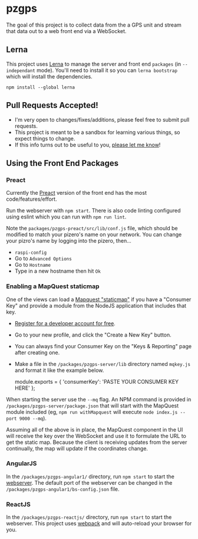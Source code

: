 # pzgps
The goal of this project is to collect data from the a GPS unit and stream that data out to a web front end via a WebSocket.

## Lerna
This project uses [Lerna](https://github.com/lerna/lerna) to manage the server and front end `packages` (in `--independant` mode). You'll need to install it so you can `lerna bootstrap` which will install the dependencies.

    npm install --global lerna


## Pull Requests Accepted!
* I'm very open to changes/fixes/additions, please feel free to submit pull requests.
* This project is meant to be a sandbox for learning various things, so expect things to change.
* If this info turns out to be useful to you, [please let me know](https://twitter.com/dankapusta)!


## Using the Front End Packages

### Preact
Currently the [Preact](https://preactjs.com/) version of the front end has the most code/features/effort.

Run the webserver with `npm start`. There is also code linting configured using eslint which you can run with `npm run lint`.

Note the `packages/pzgps-preact/src/lib/conf.js` file, which should be modified to match your pizero's name on your network. You can change your pizro's name by logging into the pizero, then...
* `raspi-config`
* Go to `Advanced Options`
* Go to `Hostname`
* Type in a new hostname then hit `Ok`

### Enabling a MapQuest staticmap
One of the views can load a [Mapquest "staticmap"](http://www.mapquestapi.com/staticmap/) if you have a "Consumer Key" and provide a module from the NodeJS application that includes that key.

* [Register for a developer account for free](https://developer.mapquest.com/).
* Go to your new profile, and click the "Create a New Key" button.
* You can always find your Consumer Key on the "Keys &amp; Reporting" page after creating one.
* Make a file in the `/packages/pzgps-server/lib` directory named `mqkey.js` and format it like the example below.

    module.exports = {
      'consumerKey': 'PASTE YOUR CONSUMER KEY HERE'
    };

When starting the server use the `--mq` flag. An NPM command is provided in `/packages/pzgps-server/package.json` that will start with the MapQuest module included (eg, `npm run withMapquest` will execute `node index.js --port 9000 --mq`).

Assuming all of the above is in place, the MapQuest component in the UI will receive the key over the WebSocket and use it to formulate the URL to get the static map. Because the client is receiving updates from the server continually, the map will update if the coordinates change.


### AngularJS
In the `/packages/pzgps-angular1/` directory, run `npm start` to start the [webserver](https://github.com/johnpapa/lite-server). The default port of the webserver can be changed in the `/packages/pzgps-angular1/bs-config.json` file.


### ReactJS
In the `/packages/pzgps-reactjs/` directory, run `npm start` to start the webserver. This project uses [webpack](https://webpack.github.io/) and will auto-reload your browser for you.
